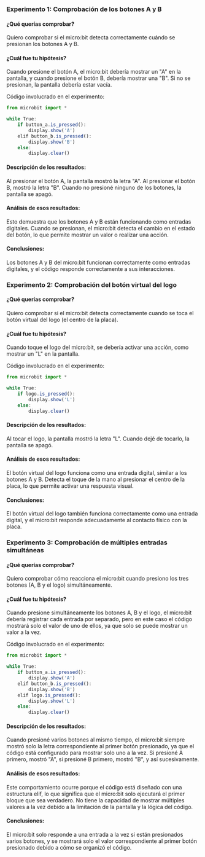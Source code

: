 ### Experimento 1: Comprobación de los botones A y B

#### ¿Qué querías comprobar?
Quiero comprobar si el micro:bit detecta correctamente cuándo se presionan los botones A y B.

#### ¿Cuál fue tu hipótesis?
Cuando presione el botón A, el micro:bit debería mostrar un "A" en la pantalla, y cuando presione el botón B, debería mostrar una "B". Si no se presionan, la pantalla debería estar vacía.

Código involucrado en el experimento:
```js
from microbit import *

while True:
    if button_a.is_pressed():
        display.show('A')
    elif button_b.is_pressed():
        display.show('B')
    else:
        display.clear()
```
#### Descripción de los resultados:
Al presionar el botón A, la pantalla mostró la letra "A". Al presionar el botón B, mostró la letra "B". Cuando no presioné ninguno de los botones, la pantalla se apagó.

#### Análisis de esos resultados:
Esto demuestra que los botones A y B están funcionando como entradas digitales. Cuando se presionan, el micro:bit detecta el cambio en el estado del botón, lo que permite mostrar un valor o realizar una acción.

#### Conclusiones:
Los botones A y B del micro:bit funcionan correctamente como entradas digitales, y el código responde correctamente a sus interacciones.


### Experimento 2: Comprobación del botón virtual del logo
#### ¿Qué querías comprobar?
Quiero comprobar si el micro:bit detecta correctamente cuando se toca el botón virtual del logo (el centro de la placa).

#### ¿Cuál fue tu hipótesis?
Cuando toque el logo del micro:bit, se debería activar una acción, como mostrar un "L" en la pantalla.

Código involucrado en el experimento:
```js
from microbit import *

while True:
    if logo.is_pressed():
        display.show('L')
    else:
        display.clear()
```
#### Descripción de los resultados:
Al tocar el logo, la pantalla mostró la letra "L". Cuando dejé de tocarlo, la pantalla se apagó.

#### Análisis de esos resultados:
El botón virtual del logo funciona como una entrada digital, similar a los botones A y B. Detecta el toque de la mano al presionar el centro de la placa, lo que permite activar una respuesta visual.

#### Conclusiones:
El botón virtual del logo también funciona correctamente como una entrada digital, y el micro:bit responde adecuadamente al contacto físico con la placa.

### Experimento 3: Comprobación de múltiples entradas simultáneas
#### ¿Qué querías comprobar?
Quiero comprobar cómo reacciona el micro:bit cuando presiono los tres botones (A, B y el logo) simultáneamente.

#### ¿Cuál fue tu hipótesis?
Cuando presione simultáneamente los botones A, B y el logo, el micro:bit debería registrar cada entrada por separado, pero en este caso el código mostrará solo el valor de uno de ellos, ya que solo se puede mostrar un valor a la vez.

Código involucrado en el experimento:
```js
from microbit import *

while True:
    if button_a.is_pressed():
        display.show('A')
    elif button_b.is_pressed():
        display.show('B')
    elif logo.is_pressed():
        display.show('L')
    else:
        display.clear()
````
#### Descripción de los resultados:
Cuando presioné varios botones al mismo tiempo, el micro:bit siempre mostró solo la letra correspondiente al primer botón presionado, ya que el código está configurado para mostrar solo uno a la vez. Si presioné A primero, mostró "A", si presioné B primero, mostró "B", y así sucesivamente.

#### Análisis de esos resultados:
Este comportamiento ocurre porque el código está diseñado con una estructura elif, lo que significa que el micro:bit solo ejecutará el primer bloque que sea verdadero. No tiene la capacidad de mostrar múltiples valores a la vez debido a la limitación de la pantalla y la lógica del código.

#### Conclusiones:
El micro:bit solo responde a una entrada a la vez si están presionados varios botones, y se mostrará solo el valor correspondiente al primer botón presionado debido a cómo se organizó el código.
